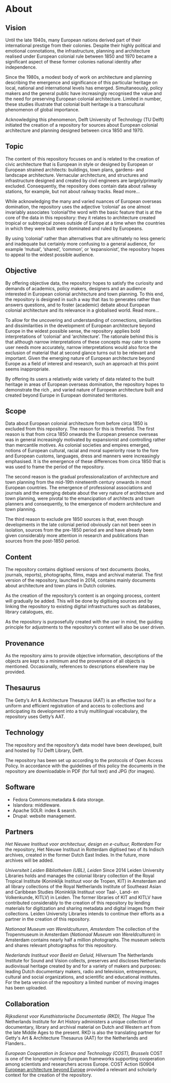# About

## Vision
Until the late 1940s, many European nations derived part of their international prestige from their colonies. Despite their highly political and emotional connotations, the infrastructure, planning and architecture realised under European colonial rule between 1850 and 1970 became a significant aspect of these former colonies national identity after independence.

Since the 1980s, a modest body of work on architecture and planning describing the emergence and significance of this particular heritage on local, national and international levels has emerged. Simultaneously, policy makers and the general public have increasingly recognised the value and the need for preserving European colonial architecture. Limited in number, these studies illustrate that colonial built heritage is a transcultural phenomenon of global importance.

Acknowledging this phenomenon, Delft University of Technology (TU Delft) initiated the creation of a repository for sources about European colonial architecture and planning designed between circa 1850 and 1970.

## Topic
The content of this repository focuses on and is related to the creation of civic architecture that is European in style or designed by European or European strained architects: buildings, town plans, gardens- and landscape architecture. Vernacular architecture, and structures and infrastructure designed and created by civil engineers are largely/primarily excluded. Consequently, the repository does contain data about railway stations, for example, but not about railway tracks. Read more…

While acknowledging the many and varied nuances of European overseas domination, the repository uses the adjective ‘colonial’ as one almost invariably associates ‘colonial’the word with the basic feature that is at the core of the data in this repository: they it relates to architecture created tropical or subtropical zones outside of Europe at a time when the countries in which they were built were dominated and ruled by Europeans.

By using ‘colonial’ rather than alternatives that are ultimately no less generic and inadequate but certainly more confusing to a general audience, for example ‘mutual’, ‘shared’, ‘common’, or ‘expansionist’, the repository hopes to appeal to the widest possible audience.

## Objective
By offering objective data, the repository hopes to satisfy the curiosity and demands of academics, policy makers, designers and an audience interested in European colonial architecture and town planning. To this end, the repository is designed in such a way that itas to generates rather than answers questions, and to foster (academic) debate about European colonial architecture and its relevance in a globalised world. Read more…

To allow for the uncovering and understanding of connections, similarities and dissimilarities in the development of European architecture beyond Europe in the widest possible sense, the repository applies bold interpretations of ‘colonial’ and ‘architecture’. The rationale behind this is that although narrow interpretations of these concepts may cater to some user needs more accurately, narrow interpretations would also force the exclusion of material that at second glance turns out to be relevant and important. Given the emerging nature of European architecture beyond Europe as a field of interest and research, such an approach at this point seems inappropriate.

By offering its users a relatively wide variety of data related to the built heritage in areas of European overseas domination, the repository hopes to demonstrate the rich , and varied nature of European architecture built and created beyond Europe in European dominated territories.

## Scope
Data about European colonial architecture from before circa 1850 is excluded from this repository. The reason for this is threefold. The first reason is that from circa 1850 onwards the European presence overseas was in general increasingly motivated by expansionist and controlling rather than mercantile motives. As colonial societies and empires emerged, notions of European cultural, racial and moral superiority rose to the fore and European customs, languages, dress and manners were increasingly emphasised. It is the emergence of these differences from circa 1850 that is was used to frame the period of the repository.

The second reason is the gradual professionalization of architecture and town planning from the mid-19th nineteenth century onwards in most European countries. The emergence of professional associations and journals and the emerging debate about the very nature of architecture and town planning, were pivotal to the emancipation of architects and town planners and consequently, to the emergence of modern architecture and town planning.

The third reason to exclude pre 1850 sources is that, even though developments in the late colonial period obviously can not been seen in isolation, sources from the pre-1850 period are and have already been given considerably more attention in research and publications than sources from the post-1850 period.

## Content
The repository contains digitised versions of text documents (books, journals, reports), photographs, films, maps and archival material. The first version of the repository, launched in 2014, contains mainly documents about architecture and town plans in Dutch colonies.

As the creation of the repository’s content is an ongoing process, content will gradually be added. This will be done by digitising sources and by linking the repository to existing digital infrastructures such as databases, library catalogues, etc.

As the repository is purposefully created with the user in mind, the guiding principle for adjustments to the repository’s content will also be user driven.

## Provenance
As the repository aims to provide objective information, descriptions of the objects are kept to a minimum and the provenance of all objects is mentioned. Occasionally, references to descriptions elsewhere may be provided.

## Thesaurus
The Getty’s Art & Architecture Thesaurus (AAT) is an effective tool for a uniform and efficient registration of and access to collections and anticipating its development into a truly multilingual vocabulary, the repository uses Getty’s AAT.

## Technology
The repository and the repository’s data model have been developed, built and hosted by TU Delft Library, Delft.

The repository has been set up according to the protocols of Open Access Policy. In accordance with the guidelines of this policy the documents in the repository are downloadable in PDF (for full text) and JPG (for images).

## Software
- Fedora Commons:metadata & data storage.
- Islandora: middleware.
- Apache SOLR: index & search.
- Drupal: website management.

## Partners
_Het Nieuwe Instituut voor architectuur, design en e-cultuur, Rotterdam_
For the repository, Het Nieuwe Instituut in Rotterdam digitised two of its Indisch archives, created in the former Dutch East Indies. In the future, more archives will be added.

_Universiteit Leiden Bibliotheken (UBL), Leiden_
Since 2014 Leiden University Libraries holds and manages the colonial library collection of the Royal Tropical Institute (Koninklijk Instituut voor de Tropen, KIT) in Amsterdam and all library collections of the Royal Netherlands Institute of Southeast Asian and Caribbean Studies (Koninklijk Instituut voor Taal-, Land- en Volkenkunde, KITLV) in Leiden. The former libraries of KIT and KITLV have contributed considerably to the creation of this repository by lending materials for digitization and sharing metadata and digital images from their collections. Leiden University Libraries intends to continue their efforts as a partner in the creation of this repository.

_Nationaal Museum van Wereldculturen, Amsterdam_
The collection of the Tropenmuseum in Amsterdam (_Nationaal Museum van Wereldculturen_) in Amsterdam contains nearly half a million photographs. The museum selects and shares relevant photographss for this repository.

_Nederlands Instituut voor Beeld en Geluid, Hilversum_
The Netherlands Institute for Sound and Vision collects, preserves and discloses Netherlands audiovisual heritage created by and for a variety of makers and purposes: leading Dutch documentary makers, radio and television, entrepreneurs, cultural and social organizations, and scientific and educational institutes. For the beta version of the repository a limited number of moving images has been uploaded.

## Collaboration
_Rijksdienst voor Kunsthistorische Documentatie (RKD), The Hague_
The Netherlands Institute for Art History administers a unique collection of documentary, library and archival material on Dutch and Western art from the late Middle Ages to the present. RKD is also the translating partner for Getty's Art & Architecture Thesaurus (AAT) for the Netherlands and Flanders..

_European Cooperation in Science and Technology (COST), Brussels_
COST is one of the longest-running European frameworks supporting cooperation among scientists and researchers across Europe. COST Action IS0904 [European architecture beyond Europe](http://www.architecturebeyond.eu/) provided a relevant and scholarly context for the creation of the repository.